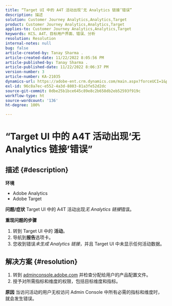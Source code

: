 ```yaml
---
title: “Target UI 中的 A4T 活动出现‘无 Analytics 链接’错误”
description: 描述
solution: Customer Journey Analytics,Analytics,Target
product: Customer Journey Analytics,Analytics,Target
applies-to: Customer Journey Analytics,Analytics,Target
keywords: KCS、A4T、目标用户界面、错误、分析
resolution: Resolution
internal-notes: null
bug: false
article-created-by: Tanay Sharma .
article-created-date: 11/22/2022 8:05:56 PM
article-published-by: Tanay Sharma .
article-published-date: 11/22/2022 8:06:37 PM
version-number: 3
article-number: KA-21035
dynamics-url: https://adobe-ent.crm.dynamics.com/main.aspx?forceUCI=1&pagetype=entityrecord&etn=knowledgearticle&id=d5858012-a16a-ed11-9561-6045bd006a22
exl-id: 96c8a7ec-e552-4a3d-8803-81a3fe52d2dc
source-git-commit: 0dbe25b1bce645c89e8c2b658db2eb52593f919c
workflow-type: ht
source-wordcount: '136'
ht-degree: 100%

---
```


# “Target UI 中的 A4T 活动出现‘无 Analytics 链接’错误”

## 描述 {#description}

<b>环境</b>
- Adobe Analytics
- Adobe Target



<b>问题/症状</b>
Target UI 中的 A4T 活动出现*无 Analytics 链接*&#x200B;错误。



<b>重现问题的步骤</b>

1. 转到 Target UI 中的 <b>活动</b>。
2. 导航到<b>报告</b>选项卡。
3. 您收到错误&#x200B;*未生成 Analytics 链接*，并且 Target UI 中未显示任何活动数据。



## 解决方案 {#resolution}


1. 转到 [adminconsole.adobe.com](https://adminconsole.adobe.com/) 并检查分配给用户的产品配置文件。
2. 授予对所需指标和维度的权限，包括目标维度和指标。



<b>原因</b>
当访问活动的用户无权访问 Admin Console 中所有必需的指标和维度时，就会发生错误。
